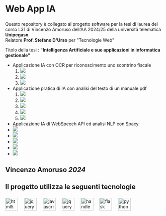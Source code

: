 <h1 align="left">Web App IA </h1>

###

<p align="left">Questo repository è collegato al progetto software per la tesi di laurea del corso L31 di Vincenzo Amoruso dell'AA 2024/25 della università telematica <b>Unipegaso</b>. <br/>Relatore <b>Prof. Stefano D&apos;Urso</b> per &quot;Tecnologie Web&quot;</p>
<p align="left">Titolo della tesi : <b>&quot;Intelligenza Artificiale e sue applicazioni in informatica gestionale&quot;</b></p>
</p>
<ul>
  <li>Applicazione IA con OCR per riconoscimento uno scontrino fiscale<br/>
    <ol>
        <li><img src="https://github.com/vamoruso/WebAppAI/blob/main/screenshots/OCR/OCR_screen_1.png"/> </li>
        <li><img src="https://github.com/vamoruso/WebAppAI/blob/main/screenshots/OCR/OCR_screen_2.png"/> </li>
        <li><img src="https://github.com/vamoruso/WebAppAI/blob/main/screenshots/OCR/OCR_screen_3.png"/> </li>
    </ol>
  </li>
  <li>Applicazione pratica di IA con analisi del testo di un manuale pdf<br/>
       <ol>
        <li><img src="https://github.com/vamoruso/WebAppAI/blob/main/screenshots/Chatbot/Chatbot_screen1.png"/> </li>
        <li><img src="https://github.com/vamoruso/WebAppAI/blob/main/screenshots/Chatbot/Chatbot_screen2.png"/> </li>
        <li><img src="https://github.com/vamoruso/WebAppAI/blob/main/screenshots/Chatbot/Chatbot_screen3.png"/> </li>
        <li><img src="https://github.com/vamoruso/WebAppAI/blob/main/screenshots/Chatbot/Chatbot_screen4.png"/> </li>
        <li><img src="https://github.com/vamoruso/WebAppAI/blob/main/screenshots/Chatbot/Chatbot_screen5.png"/> </li>
       </ol>
  </li>
  <li>Applicazione IA di WebSpeech API ed analisi NLP con Spacy<br/>
      <li><img src="https://github.com/vamoruso/WebAppAI/blob/main/screenshots/absences_vocal_command/AssenzeDaComandoVocale_screen1.png"/> </li>
      <li><img src="https://github.com/vamoruso/WebAppAI/blob/main/screenshots/absences_vocal_command/AssenzeDaComandoVocale_screen2.png"/> </li>
      <li><img src="https://github.com/vamoruso/WebAppAI/blob/main/screenshots/absences_vocal_command/AssenzeDaComandoVocale_screen3.png"/> </li>
      <li><img src="https://github.com/vamoruso/WebAppAI/blob/main/screenshots/absences_vocal_command/AssenzeDaComandoVocale_screen4.png"/> </li>
      <li><img src="https://github.com/vamoruso/WebAppAI/blob/main/screenshots/absences_vocal_command/AssenzeDaComandoVocale_screen5.png"/> </li>  
  </li>
</ul>


###

<h2 align="left">Vincenzo Amoruso <cite>2024</cite></h2>

###

<h2 align="left">Il progetto utilizza le seguenti tecnologie</h2>

###

<div align="left">
  <img src="https://cdn.jsdelivr.net/gh/devicons/devicon/icons/html5/html5-original.svg" height="40" alt="html5 logo"  />
  <img width="12" />
  <img src="https://cdn.jsdelivr.net/gh/devicons/devicon/icons/css3/css3-original.svg" height="40" alt="jquery logo"  />
  <img width="12" />
  <img src="https://cdn.jsdelivr.net/gh/devicons/devicon/icons/javascript/javascript-original.svg" height="40" alt="javascript logo"  />
  <img width="12" />
  <img src="https://cdn.jsdelivr.net/gh/devicons/devicon/icons/jquery/jquery-original.svg" height="40" alt="jquery logo"  />
  <img width="12" />
  <img src="https://cdn.jsdelivr.net/gh/devicons/devicon/icons/handlebars/handlebars-original.svg" height="40" alt="handlebars logo"  />
  <img width="12" />
  <img src="https://cdn.jsdelivr.net/gh/devicons/devicon/icons/flask/flask-original.svg" height="40" alt="flask logo"  />
  <img width="12" />
  <img src="https://cdn.jsdelivr.net/gh/devicons/devicon/icons/python/python-original.svg" height="40" alt="python logo"  />
</div>

###
